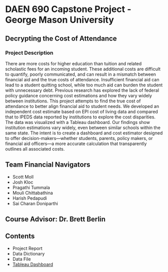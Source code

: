 # DAEN 690 Capstone Project - George Mason University

## Decrypting the Cost of Attendance
### Project Description
There are more costs for higher education than tuition and related scholastic fees for an incoming student. These additional costs are difficult to quantify, poorly communicated, and can result in a mismatch between financial aid and the true costs of attendance. Insufficient financial aid can lead to a student quitting school, while too much aid can burden the student with unnecessary debt. Previous research has explored the lack of federal policy guidance concerning cost estimations and how they vary widely between institutions. This project attempts to find the true cost of attendance to better align financial aid to student needs. We developed an independent cost estimate based on EPI cost of living data and compared that to IPEDS data reported by institutions to explore the cost disparities. The data was visualized with a Tableau dashboard. Our findings show institution estimations vary widely, even between similar schools within the same state. The intent is to create a dashboard and cost estimator designed to offer decision-makers—whether students, parents, policy makers, or financial aid officers—a more accurate calculation that transparently outlines all associated costs.

## Team Financial Navigators
- Scott Moll
- Josh Kloc
- Pragathi Tummala
- Mouli Chittabathina
- Harish Pedapudi
- Sai Charan Doniparthi

## Course Advisor: Dr. Brett Berlin

## Contents
- Project Report
- Data Dictionary
- Data File
- [Tableau Dashboard](https://public.tableau.com/app/profile/mouli.chittabathina/viz/TrueCostEstimationsByHildreth_FINAL1/DashboardInstate_1)

